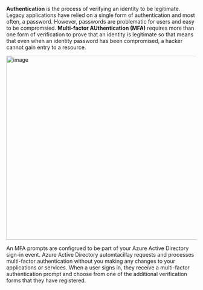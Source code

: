 **Authentication** is the process of verifying an identity to be legitimate. Legacy applications have relied on a single form of authentication and most often, a password. However, passwords are problematic for users and easy to be compromsied.
**Multi-factor AUthentication (MFA)** requires more than one form of verification to prove that an identity is legitimate so that means that even when an identity password has been compromised, a hacker cannot gain entry to a resource.

<img width="902" height="486" alt="image" src="https://github.com/user-attachments/assets/426290ae-af27-4c67-a0f2-7be306ca8881" />

 
An MFA prompts are configrued to be part of your Azure Active Directory sign-in event. Azure Active Directory automtacillay requests and processes multi-factor authentication without you making any changes to your applications or services. When a user signs in, they receive a multi-factor authentication prompt and choose from one of the additional verification forms that they have registered.
